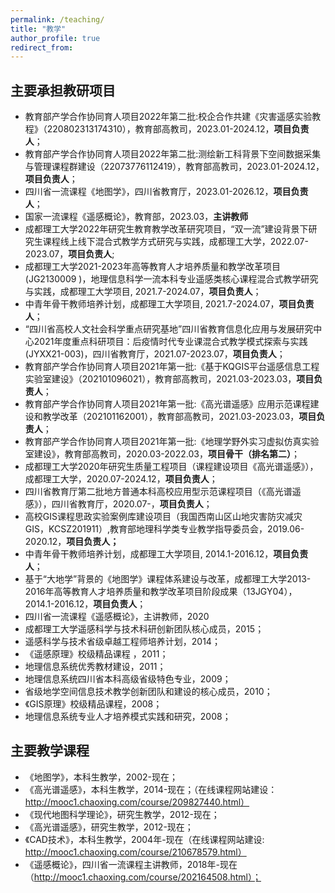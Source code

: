 ```yaml
---
permalink: /teaching/
title: "教学"
author_profile: true
redirect_from: 
---
```


## 主要承担教研项目
- 教育部产学合作协同育人项目2022年第二批:校企合作共建《灾害遥感实验教程》（220802313174310），教育部高教司，2023.01-2024.12，**项目负责人**；
- 教育部产学合作协同育人项目2022年第二批:测绘新工科背景下空间数据采集与管理课程群建设（22073776112419），教育部高教司，2023.01-2024.12，**项目负责人**；
- 四川省一流课程《地图学》，四川省教育厅，2023.01-2026.12，**项目负责人**；
- 国家一流课程《遥感概论》，教育部，2023.03，**主讲教师**
- 成都理工大学2022年研究生教育教学改革研究项目，“双一流”建设背景下研究生课程线上线下混合式教学方式研究与实践，成都理工大学，2022.07-2023.07，**项目负责人**;
- 成都理工大学2021-2023年高等教育人才培养质量和教学改革项目(JG2130009 )，地理信息科学一流本科专业遥感类核心课程混合式教学研究与实践，成都理工大学项目, 2021.7-2024.07，**项目负责人**；
- 中青年骨干教师培养计划，成都理工大学项目, 2021.7-2024.07，**项目负责人**；
-  “四川省高校人文社会科学重点研究基地”四川省教育信息化应用与发展研究中心2021年度重点科研项目：后疫情时代专业课混合式教学模式探索与实践(JYXX21-003)，四川省教育厅，2021.07-2023.07，**项目负责人**；
- 教育部产学合作协同育人项目2021年第一批:《基于KQGIS平台遥感信息工程实验室建设》（202101096021），教育部高教司，2021.03-2023.03，**项目负责人**；
- 教育部产学合作协同育人项目2021年第一批:《高光谱遥感》应用示范课程建设和教学改革（202101162001），教育部高教司，2021.03-2023.03，**项目负责人**；
- 教育部产学合作协同育人项目2021年第一批:《地理学野外实习虚拟仿真实验室建设》，教育部高教司，2020.03-2022.03，**项目骨干（排名第二）**；
- 成都理工大学2020年研究生质量工程项目（课程建设项目《高光谱遥感》），成都理工大学，2020.07-2024.12，**项目负责人**；
- 四川省教育厅第二批地方普通本科高校应用型示范课程项目（《高光谱遥感》），四川省教育厅，2020.07-，**项目负责人**；
- 高校GIS课程思政实验案例库建设项目（我国西南山区山地灾害防灾减灾GIS，KCSZ201911）,教育部地理科学类专业教学指导委员会，2019.06-2020.12，**项目负责人；**
- 中青年骨干教师培养计划，成都理工大学项目, 2014.1-2016.12，**项目负责人**；
- 基于“大地学”背景的《地图学》课程体系建设与改革，成都理工大学2013-2016年高等教育人才培养质量和教学改革项目阶段成果（13JGY04），2014.1-2016.12，**项目负责人**；
- 四川省一流课程《遥感概论》，主讲教师，2020
- 成都理工大学遥感科学与技术科研创新团队核心成员，2015；
- 遥感科学与技术省级卓越工程师培养计划，2014；
- 《遥感原理》校级精品课程 ，2011；
- 地理信息系统优秀教材建设，2011；
- 地理信息系统四川省本科高级省级特色专业，2009；
- 省级地学空间信息技术教学创新团队和建设的核心成员，2010；
- 《GIS原理》校级精品课程，2008；
- 地理信息系统专业人才培养模式实践和研究，2008；

## 主要教学课程
- 《地图学》，本科生教学，2002-现在；
- 《高光谱遥感》，本科生教学，2014-现在；（在线课程网站建设：http://mooc1.chaoxing.com/course/209827440.html）
- 《现代地图科学理论》，研究生教学，2012-现在；
- 《高光谱遥感》，研究生教学，2012-现在；
- 《CAD技术》，本科生教学，2004年-现在（在线课程网站建设: http://mooc1.chaoxing.com/course/210678579.html）
- 《遥感概论》，四川省一流课程主讲教师，2018年-现在（http://mooc1.chaoxing.com/course/202164508.html）；